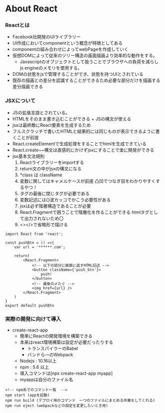 # About React 

### Reactとは
- Facebook社開発のUIライブラリー
- UI作成においてcomponentという概念が特徴としてある
- componentの組み合わせによってwebPageを作成していく
- 仮想DOMによって従来のツリー構造の画面描画より効率的な動作をする。
    - Javascriptのオブジェクトとして扱うことでブラウザへの負荷を減らしjs engineのメモリを使用する。
- DOMの状態をjsで管理することができ、状態を持つUIとされている
- 既存の描画との差分を認識することができるため必要な部分だけを描画する差分描画できる

### JSXについて
- JSの拡張言語とされている。
- HTMLをそのまま書き込むことができる + JSの構文が使える
- jsxは最終敵にReact要素を生成するため
- フルスクラッチで書いたHTMLと結果的には同じものが表示できるように書くことが前提
- React.createElementで生成処理をすることでhtmlを生成できている
- React.create~~構文は直感的にかけずjsxにすることで楽に開発ができる
- jsx基本文法規則
    1. Reactライブラリーをimportする
    2. return文の中がjsxの構文になる 
    3. *class は className
    4. 変数に関してはキャメルケースが前提 凸凹でつなぎ目をわかりやすくするやつ！
    5. タグの最後に閉じタグが必要である
    6. 変数記述には{}波カッコでかこう必要性がある
    7. jsxは必ず階層構造であることが必要
    8. React.Fragmentで囲うことで階層化を作ることができる htmlタグとして出力されないため〇
    9. <></>で省略形で描ける
```
import React from 'react';

const pushBtn = () =>{
    var url = '******.com';

    return(
        <React.Fragment>
            <!-- 以下の部分に画面に返すHTML記述 -->
            <button className={'push_btn'}>
                push!
            </button>
            <!-- 最後の〆たぐ -->
            <img href={url} />
        </React.Fragment>
    )
}
export default pushBtn
```

### 実際の開発に向けて導入
- create-react-app
    - 簡単にReactの開発環境を構築できる
    - 本来はreact環境構築は設定が必要だったりする
        - トランスパイラーのBabel 
        - バンドら―のWebpack
        <!-- 初学者向けではないため飛ばしたい -->
    - Nodejs : 10.16以上
    - npm : 5.6 以上
    - 導入コマンドは[npx create-react-app myapp]
    - myappは自分のファイル名
```
<!-- npm系でのコマンド一覧  -->
npm start (appを起動)
npm run build (デプロイ用のコマンド　一つのファイルにまとめる作業をしてくれる)
npm run eject (webpackなどの設定を変更したいとき用)
```


    